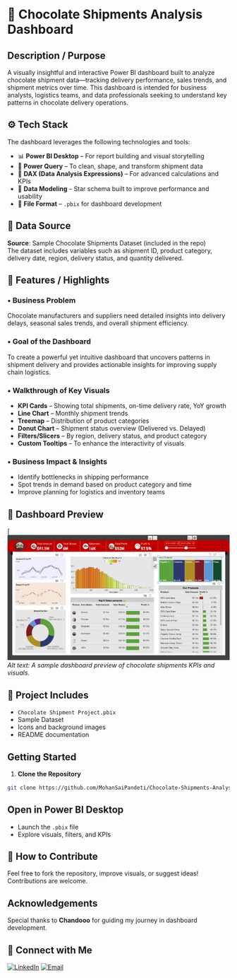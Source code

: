 # 🍫 Chocolate Shipments Analysis Dashboard

##  Description / Purpose  
A visually insightful and interactive Power BI dashboard built to analyze chocolate shipment data—tracking delivery performance, sales trends, and shipment metrics over time. This dashboard is intended for business analysts, logistics teams, and data professionals seeking to understand key patterns in chocolate delivery operations.

## ⚙️ Tech Stack  
The dashboard leverages the following technologies and tools:  
- 📊 **Power BI Desktop** – For report building and visual storytelling  
- 🔄 **Power Query** – To clean, shape, and transform shipment data  
- 🧠 **DAX (Data Analysis Expressions)** – For advanced calculations and KPIs  
- 🧱 **Data Modeling** – Star schema built to improve performance and usability  
- 📁 **File Format** – `.pbix` for dashboard development

## 📂 Data Source  
**Source**: Sample Chocolate Shipments Dataset (included in the repo)  
The dataset includes variables such as shipment ID, product category, delivery date, region, delivery status, and quantity delivered.

## 🌟 Features / Highlights

### • Business Problem  
Chocolate manufacturers and suppliers need detailed insights into delivery delays, seasonal sales trends, and overall shipment efficiency.

### • Goal of the Dashboard  
To create a powerful yet intuitive dashboard that uncovers patterns in shipment delivery and provides actionable insights for improving supply chain logistics.

### • Walkthrough of Key Visuals  
- **KPI Cards** – Showing total shipments, on-time delivery rate, YoY growth  
- **Line Chart** – Monthly shipment trends  
- **Treemap** – Distribution of product categories  
- **Donut Chart** – Shipment status overview (Delivered vs. Delayed)  
- **Filters/Slicers** – By region, delivery status, and product category  
- **Custom Tooltips** – To enhance the interactivity of visuals  

### • Business Impact & Insights  
- Identify bottlenecks in shipping performance  
- Spot trends in demand based on product category and time  
- Improve planning for logistics and inventory teams  
  
## 📸 Dashboard Preview

[![Chocolate Shipments Dashboard Preview](https://github.com/MohanSaiPandeti/Chocolate-Shipments-Analysis-PowerBI/raw/main/Dashboard.png)  
*Alt text: A sample dashboard preview of chocolate shipments KPIs and visuals.* 


## 📁 Project Includes  
- `Chocolate Shipment Project.pbix`  
- Sample Dataset  
- Icons and background images  
- README documentation  

##  Getting Started  

1. **Clone the Repository**  
```bash  
git clone https://github.com/MohanSaiPandeti/Chocolate-Shipments-Analysis-PowerBI
```
##  Open in Power BI Desktop

- Launch the `.pbix` file  
- Explore visuals, filters, and KPIs

## 🤝 How to Contribute

Feel free to fork the repository, improve visuals, or suggest ideas! Contributions are welcome.

##  Acknowledgements

Special thanks to **Chandooo** for guiding my journey in dashboard development.

## 🔗 Connect with Me

[![LinkedIn](https://img.shields.io/badge/LinkedIn-Mohan%20Sai-blue?logo=linkedin&style=for-the-badge)](https://www.linkedin.com/in/mohansaipandeti)
[![Email](https://img.shields.io/badge/Email-pandetimohansai%40gmail.com-red?logo=gmail&style=for-the-badge)](mailto:pandetimohansai@gmail.com)


